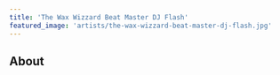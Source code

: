 ```yaml
---
title: 'The Wax Wizzard Beat Master DJ Flash'
featured_image: 'artists/the-wax-wizzard-beat-master-dj-flash.jpg'
---
```


## About



